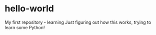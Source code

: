 # hello-world
My first repository - learning
Just figuring out how this works, trying to learn some Python!
